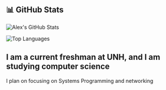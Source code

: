 

## 📊 GitHub Stats

![Alex's GitHub Stats](https://github-readme-stats.vercel.app/api?username=Alex-Houle&show_icons=true&theme=radical)

![Top Languages](https://github-readme-stats.vercel.app/api/top-langs/?username=Alex-Houle&layout=compact&theme=radical)


## I am a current freshman at UNH, and I am studying computer science
I plan on focusing on Systems Programming and networking
